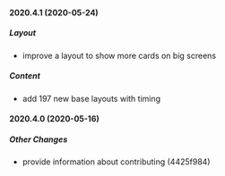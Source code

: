 #### 2020.4.1 (2020-05-24)

##### Layout
*  improve a layout to show more cards on big screens

##### Content
*  add 197 new base layouts with timing

#### 2020.4.0 (2020-05-16)

##### Other Changes

*  provide information about contributing (4425f984)

